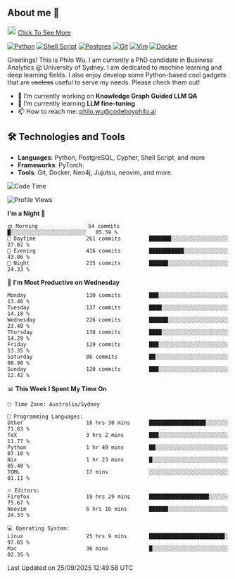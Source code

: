 ## About me 🤗

<a href="#"><img src="https://media.giphy.com/media/hvRJCLFzcasrR4ia7z/giphy.gif" width="20px" height="20px"></a> [Click To See More](https://codeboyphilo.github.io)

[![Python](https://img.shields.io/badge/python-3670A0?style=for-the-badge&logo=python&logoColor=ffdd54)](#)
[![Shell Script](https://img.shields.io/badge/shell_script-%23121011.svg?style=for-the-badge&logo=gnu-bash&logoColor=white)](#)
[![Postgres](https://img.shields.io/badge/postgres-%23316192.svg?style=for-the-badge&logo=postgresql&logoColor=white)](#)
[![Git](https://img.shields.io/badge/git-%23F05033.svg?style=for-the-badge&logo=git&logoColor=white)](#)
[![Vim](https://img.shields.io/badge/VIM-%2311AB00.svg?style=for-the-badge&logo=vim&logoColor=white)](#)
[![Docker](https://img.shields.io/badge/docker-%230db7ed.svg?style=for-the-badge&logo=docker&logoColor=white)](#)

Greetings! This is Philo Wu. I am currently a PhD candidate in Business Analytics \@ University of Sydney. I am dedicated to machine learning and deep learning fields. I also enjoy develop some Python-based cool gadgets that are ~~useless~~ useful to serve my needs. Please check them out!

- 🔭 I’m currently working on **Knowledge Graph Guided LLM QA**
- 🌱 I’m currently learning **LLM fine-tuning**
- 📫 How to reach me: philo.wu@codeboyphilo.ai

## 🛠 Technologies and Tools
- **Languages**: Python, PostgreSQL, Cypher, Shell Script, and more
- **Frameworks**: PyTorch.
- **Tools**: Git, Docker, Neo4j, Jujutsu, neovim, and more.

<!--START_SECTION:waka-->
![Code Time](http://img.shields.io/badge/Code%20Time-1%2C152%20hrs%209%20mins-blue)

![Profile Views](http://img.shields.io/badge/Profile%20Views-0-blue)

**I'm a Night 🦉** 

```text
🌞 Morning                54 commits          █░░░░░░░░░░░░░░░░░░░░░░░░   05.59 % 
🌆 Daytime                261 commits         ███████░░░░░░░░░░░░░░░░░░   27.02 % 
🌃 Evening                416 commits         ███████████░░░░░░░░░░░░░░   43.06 % 
🌙 Night                  235 commits         ██████░░░░░░░░░░░░░░░░░░░   24.33 % 
```
📅 **I'm Most Productive on Wednesday** 

```text
Monday                   130 commits         ███░░░░░░░░░░░░░░░░░░░░░░   13.46 % 
Tuesday                  137 commits         ████░░░░░░░░░░░░░░░░░░░░░   14.18 % 
Wednesday                226 commits         ██████░░░░░░░░░░░░░░░░░░░   23.40 % 
Thursday                 138 commits         ████░░░░░░░░░░░░░░░░░░░░░   14.29 % 
Friday                   129 commits         ███░░░░░░░░░░░░░░░░░░░░░░   13.35 % 
Saturday                 86 commits          ██░░░░░░░░░░░░░░░░░░░░░░░   08.90 % 
Sunday                   120 commits         ███░░░░░░░░░░░░░░░░░░░░░░   12.42 % 
```


📊 **This Week I Spent My Time On** 

```text
🕑︎ Time Zone: Australia/Sydney

💬 Programming Languages: 
Other                    18 hrs 30 mins      ██████████████████░░░░░░░   71.83 % 
TeX                      3 hrs 2 mins        ███░░░░░░░░░░░░░░░░░░░░░░   11.77 % 
Python                   1 hr 49 mins        ██░░░░░░░░░░░░░░░░░░░░░░░   07.10 % 
Nix                      1 hr 23 mins        █░░░░░░░░░░░░░░░░░░░░░░░░   05.40 % 
TOML                     17 mins             ░░░░░░░░░░░░░░░░░░░░░░░░░   01.11 % 

🔥 Editors: 
Firefox                  19 hrs 29 mins      ███████████████████░░░░░░   75.67 % 
Neovim                   6 hrs 16 mins       ██████░░░░░░░░░░░░░░░░░░░   24.33 % 

💻 Operating System: 
Linux                    25 hrs 9 mins       ████████████████████████░   97.65 % 
Mac                      36 mins             █░░░░░░░░░░░░░░░░░░░░░░░░   02.35 % 
```


 Last Updated on 25/09/2025 12:49:58 UTC
<!--END_SECTION:waka-->
